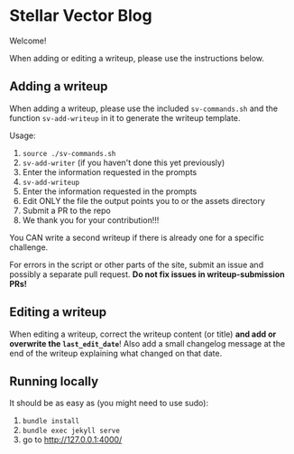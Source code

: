 # Stellar Vector Blog

Welcome!

When adding or editing a writeup, please use the instructions below.

## Adding a writeup

When adding a writeup, please use the included `sv-commands.sh` and the function `sv-add-writeup` in it to generate the writeup template.

Usage:

1. `source ./sv-commands.sh`
2. `sv-add-writer` (if you haven't done this yet previously)
3. Enter the information requested in the prompts
4. `sv-add-writeup`
5. Enter the information requested in the prompts
6. Edit ONLY the file the output points you to or the assets directory
7. Submit a PR to the repo
8. We thank you for your contribution!!!

You CAN write a second writeup if there is already one for a specific challenge.

For errors in the script or other parts of the site, submit an issue and possibly a separate pull request.
**Do not fix issues in writeup-submission PRs!**

## Editing a writeup

When editing a writeup, correct the writeup content (or title) **and add or overwrite the `last_edit_date`**!
Also add a small changelog message at the end of the writeup explaining what changed on that date.

## Running locally

It should be as easy as (you might need to use sudo):

1. `bundle install`
2. `bundle exec jekyll serve`
3. go to http://127.0.0.1:4000/
